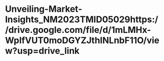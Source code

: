 # Unveiling-Market-Insights_NM2023TMID05029https://drive.google.com/file/d/1mLMHx-WpIfVUT0moDGYZJthINLnbF11O/view?usp=drive_link
